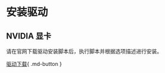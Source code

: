 # 安装驱动

## NVIDIA 显卡

请在官网下载驱动安装脚本后，执行脚本并根据选项描述进行安装。

[驱动下载](https://www.nvidia.cn/Download/index.aspx?lang=cn){ .md-button }

